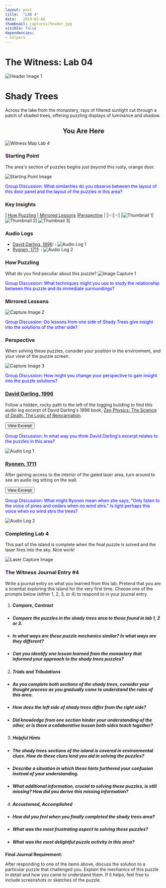 ```yaml
---
layout: post
title:  "LAB 4"
date:   2019-05-06
thumbnail: captures/header.jpg
visible: false
dependencies:
- helpers
---
```


# **The Witness: Lab 04**
![Header Image 1](captures/header.jpg#header)
# Shady Trees

Across the lake from the monastery, rays of filtered sunlight cut through a patch of shaded trees, offering puzzling displays of luminance and shadow.

## <center>You Are Here</center>

![Witness Map Lab 4](captures/Witness_Map_Lab4.jpg#capture)

### Starting Point

The area's section of puzzles begins just beyond this rusty, orange door.

![Starting Point Image](captures/starting_point.jpg#capture)

<span style="color:blue"> Group Discussion: What similarities do you observe between the layout of this door panel and the layout of the puzzles in this area? </span>

### Key Insights

| [How Puzzling](#how-puzzling) | [Mirrored Lessons](#mirrored-lessons) |[Perspective](#perspective) |
|:-:|:-:|
|![Thumbnail 1](captures/capture_1.jpg#thumbnail)| ![Thumbnail 2](captures/capture_2.jpg#thumbnail)| ![Thumbnail 3](captures/capture_3.jpg#thumbnail)|

### Audio Logs

- [David Darling, 1996](#david-darling-1996):
: ![Audio Log 1](captures/audio_log_1.jpg#audio_log)
- [Ryonen, 1711](#ryonen-1711):
: ![Audio Log 2](captures/audio_log_2.jpg#audio_log)

### How Puzzling
What do you find peculiar about this puzzle?
![Image Capture 1](captures/capture_1.jpg#capture)

<span style="color:blue"> Group Discussion: What techniques might you use to study the relationship between this puzzle and its immediate surroundings?

### Mirrored Lessons

![Capture Image 2](captures/capture_2.jpg#capture)

<span style="color: blue">Group Discussion: Do lessons from one side of Shady Trees give insight into the solutions of the other side?</span>

### Perspective
When solving these puzzles, consider your position in the environment, and your view of the puzzle screen.

![Capture Image 3](captures/capture_3.jpg#capture)

<span style="color: blue">Group Discussion: How might you change your perspective to gain insight into the puzzle solutions?</span>


### [David Darling, 1996](http://www.daviddarling.info/)

Follow a hidden, rocky path to the left of the logging building to find this audio log excerpt of David Darling's 1996 book, [Zen Physics: The Science of Death, The Logic of Reincarnation](http://www.daviddarling.info/books.html).

<button onclick="collapseExcerpt1()">View Excerpt</button>

<div id="excerpt1" style="display:none">
In a sense, what modern physics is to the history of Western thought,
Zen is to the development of the Eastern worldview:

the ultimate refinement of more than two thousand years
of incisive debate, discussion, and critical development.  

Yet the difference between the two could hardly be more marked.

Whereas physics is interested above all
in theories, concepts, and formulas,
Zen values only the concrete and the simple.

Zen wants facts — not in the Western sense of things
that are measurable and numerical (which are, in fact, abstractions!)
but as living, immediate, and tangible.

Its approach to understanding is not to theorize
because it recognizes that previously accumulated ideas and knowledge —

in other words, memories of all kinds —
block the direct perception of reality.

Therefore, Zen adopts an unusual approach.
Its buildup involves language — which is unavoidable.

Any method, even if it turns out to be an anti-method,
has first to convey some background in order to be effective.

But the way Zen uses language is always to point
beyond language, beyond concepts to the concrete.

David Darling, 1996
</div>

<span style="color: blue">Group Discussion: In what way you think David Darling's excerpt relates to the puzzles in this area?</span>

![Audio Log 1](captures/audio_log_1.jpg#capture)

### [Ryonen, 1711](https://terebess.hu/zen/mesterek/RyonenGenso.html)

After gaining access to the interior of the gated laser area, turn around to see an audio log sitting on the wall.

<button onclick="collapseExcerpt2()">View Excerpt</button>

<div id="excerpt2" style="display:none">

Sixty-six times have these eyes beheld the changing
scene of autumn.

I have said enough about moonlight,
Ask no more.

Only listen to the voice of pines and cedars when no
wind stirs.
<br>
--<br>
Ryonen, 1711
</div>

<span style="color: blue">Group Discussion: What might Ryonen mean when she says, "Only listen to the voice of pines and cedars when no wind stirs." Is light perhaps this voice when no wind stirs the trees?</span>

![Audio Log 2](captures/audio_log_2.jpg#capture)


### Completing Lab 4

This part of the island is complete when the final puzzle is solved and the laser fires into the sky. Nice work!

![Laser Capture Image](captures/laser_capture.jpg#capture)

### The Witness Journal Entry #4

Write a journal entry on what you learned from this lab. Pretend that you are a scientist exploring this island for the very first time. Choose one of the prompts below (either 1, 2, 3, or 4) to respond to in your journal entry.

1. ##### **Compare, Contrast**
  - ##### Compare the puzzles in the shady trees area to those found in lab 1, 2 or 3.
  - ##### In what ways are these puzzle mechanics similar? In what ways are they different?
  - ##### Can you identify one lesson learned from the monastery that informed your approach to the shady trees puzzles?

2. ##### **Trials and Tribulations**
  - ##### As you complete both sections of the shady trees, consider your thought process as you gradually come to understand the rules of this area.
  - ##### How does the left side of shady trees differ from the right side?
  - ##### Did knowledge from one section hinder your understanding of the other, or is there a collaborative lesson both sides teach together?

3. ##### **Helpful Hints**
  - ##### The shady trees sections of the island is covered in environmental clues. How do these clues lend you aid in solving the puzzles?
  - ##### Describe a situation in which these hints furthered your confusion instead of your understanding.
  - ##### What additional information, crucial to solving these puzzles, is still missing? How did you derive this missing information?

4. ##### **Accustomed, Accomplished**
  - ##### How did you feel when you finally completed the shady trees area?
  - ##### What was the most frustrating aspect to solving these puzzles?
  - ##### What was the most delightful puzzle activity in this area?

**Final Journal Requirement:**

After responding to one of the items above, discuss the solution to a particular puzzle that challenged you. Explain the mechanics of this puzzle in detail and how you came to understand them. If it helps, feel free to include screenshots or sketches of the puzzle.
